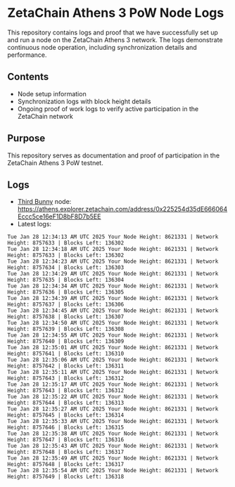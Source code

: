 # ZetaChain Athens 3 PoW Node Logs
This repository contains logs and proof that we have successfully set up and run a node on the ZetaChain Athens 3 network. The logs demonstrate continuous node operation, including synchronization details and performance.

## Contents
- Node setup information
- Synchronization logs with block height details
- Ongoing proof of work logs to verify active participation in the ZetaChain network

## Purpose
This repository serves as documentation and proof of participation in the ZetaChain Athens 3 PoW testnet.

## Logs

- [Third Bunny](https://thirdbunny.xyz/) node: https://athens.explorer.zetachain.com/address/0x225254d35dE666064Eccc5ce16eF1D8bF8D7b5EE
- Latest logs:
```
Tue Jan 28 12:34:13 AM UTC 2025 Your Node Height: 8621331 | Network Height: 8757633 | Blocks Left: 136302
Tue Jan 28 12:34:18 AM UTC 2025 Your Node Height: 8621331 | Network Height: 8757633 | Blocks Left: 136302
Tue Jan 28 12:34:23 AM UTC 2025 Your Node Height: 8621331 | Network Height: 8757634 | Blocks Left: 136303
Tue Jan 28 12:34:29 AM UTC 2025 Your Node Height: 8621331 | Network Height: 8757635 | Blocks Left: 136304
Tue Jan 28 12:34:34 AM UTC 2025 Your Node Height: 8621331 | Network Height: 8757636 | Blocks Left: 136305
Tue Jan 28 12:34:39 AM UTC 2025 Your Node Height: 8621331 | Network Height: 8757637 | Blocks Left: 136306
Tue Jan 28 12:34:45 AM UTC 2025 Your Node Height: 8621331 | Network Height: 8757638 | Blocks Left: 136307
Tue Jan 28 12:34:50 AM UTC 2025 Your Node Height: 8621331 | Network Height: 8757639 | Blocks Left: 136308
Tue Jan 28 12:34:55 AM UTC 2025 Your Node Height: 8621331 | Network Height: 8757640 | Blocks Left: 136309
Tue Jan 28 12:35:01 AM UTC 2025 Your Node Height: 8621331 | Network Height: 8757641 | Blocks Left: 136310
Tue Jan 28 12:35:06 AM UTC 2025 Your Node Height: 8621331 | Network Height: 8757642 | Blocks Left: 136311
Tue Jan 28 12:35:11 AM UTC 2025 Your Node Height: 8621331 | Network Height: 8757643 | Blocks Left: 136312
Tue Jan 28 12:35:17 AM UTC 2025 Your Node Height: 8621331 | Network Height: 8757643 | Blocks Left: 136312
Tue Jan 28 12:35:22 AM UTC 2025 Your Node Height: 8621331 | Network Height: 8757644 | Blocks Left: 136313
Tue Jan 28 12:35:27 AM UTC 2025 Your Node Height: 8621331 | Network Height: 8757645 | Blocks Left: 136314
Tue Jan 28 12:35:33 AM UTC 2025 Your Node Height: 8621331 | Network Height: 8757646 | Blocks Left: 136315
Tue Jan 28 12:35:38 AM UTC 2025 Your Node Height: 8621331 | Network Height: 8757647 | Blocks Left: 136316
Tue Jan 28 12:35:43 AM UTC 2025 Your Node Height: 8621331 | Network Height: 8757648 | Blocks Left: 136317
Tue Jan 28 12:35:49 AM UTC 2025 Your Node Height: 8621331 | Network Height: 8757648 | Blocks Left: 136317
Tue Jan 28 12:35:54 AM UTC 2025 Your Node Height: 8621331 | Network Height: 8757649 | Blocks Left: 136318
```
